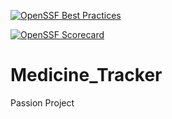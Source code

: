 [![OpenSSF Best Practices](https://www.bestpractices.dev/projects/8434/badge)](https://www.bestpractices.dev/projects/8434)

[![OpenSSF Scorecard](https://api.securityscorecards.dev/projects/https://github.com/NWMorrison/Medicine_Tracker/badge)](https://securityscorecards.dev/viewer/?uri=https://github.com/NWMorrison/Medicine_Tracker)


# Medicine_Tracker
 Passion Project
